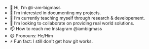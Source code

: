 - 👋 Hi, I’m @i-am-bigmass
- 👀 I’m interested in documenting my projects.
- 🌱 I’m currently teaching myself through research & developement.
- 💞️ I’m looking to collaborate on providing real world solutions.
- 📫 How to reach me Instagram @iambigmass
- 😄 Pronouns: He/Him
- ⚡ Fun fact: I still don't get how git works.

